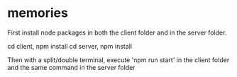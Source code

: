 # memories

First install node packages in both the client folder and in the server folder.

cd client, npm install
cd server, npm install

Then with a split/double terminal, execute 'npm run start' in the client folder and the same command in the server folder
